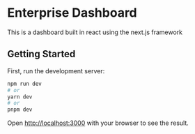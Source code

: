 # Enterprise Dashboard     
This is a dashboard built in react using the next.js framework   

## Getting Started     

First, run the development server:   

```bash   
npm run dev   
# or   
yarn dev   
# or   
pnpm dev   
```   
   
Open [http://localhost:3000](http://localhost:3000) with your browser to see the result.


